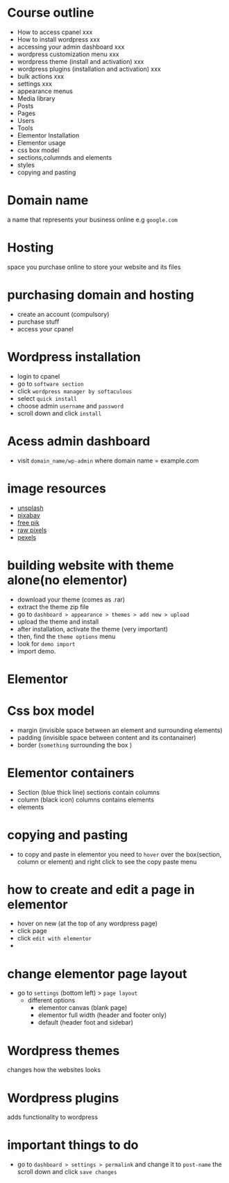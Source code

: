 # Course outline

* How to access cpanel  xxx
* How to install wordpress xxx
* accessing your admin dashboard  xxx
* wordpress customization menu xxx
* wordpress theme (install and activation) xxx
* wordpress plugins (installation and activation) xxx
* bulk actions xxx
* settings xxx
* appearance menus
* Media library
* Posts
* Pages
* Users
* Tools
* Elementor Installation
* Elementor usage
* css box model
* sections,columnds and elements
* styles
* copying and pasting

# Domain name

a name that represents your business online e.g `google.com`

# Hosting

space you purchase online to store your website and its files

# purchasing domain and hosting

* create an account (compulsory)
* purchase stuff
* access your cpanel

# Wordpress installation

* login to cpanel
* go to `software section`
* click `wordpress manager by softaculous`
* select `quick install`
* choose admin `username` and `password`
* scroll down and click `install`

# Acess admin dashboard

* visit `domain_name/wp-admin` where domain name = example.com


# image resources

* [unsplash](https://unsplash.com)
* [pixabay](https://pixabay.com)
* [free pik](https://freepik.com)
* [raw pixels](https://rawpixels.com)
* [pexels](https://pexels.com)


# building website with theme alone(no elementor)

* download your theme (comes as .rar)
* extract the theme zip file
* go to `dashboard > appearance > themes > add new > upload`
* upload the theme and install
* after installation, activate the theme (very important)
* then, find the `theme options` menu
* look for `demo import`
* import demo.


# Elementor

# Css box model 

* margin (invisible space between an element and surrounding elements)
* padding (invisible space between content and its contanainer)
* border (`something` surrounding the box )

# Elementor containers

* Section (blue thick line) sections contain columns
* column (black icon) columns contains elements
* elements 

# copying and pasting

* to copy and paste in elementor you need to `hover` over the box(section, column or element)
and right click to see the copy paste menu 

# how to create and edit a page in elementor

* hover on new (at the top of any wordpress page)
* click page
* click `edit with elementor`
*

# change elementor page layout

* go to `settings` (bottom left) > `page layout`
    * different options
        * elementor canvas (blank page)
        * elementor full width (header and footer only)
        * default (header foot and sidebar)

# Wordpress themes 

changes how the websites looks

# Wordpress plugins 

adds functionality to wordpress

# important things to do

* go to `dashboard > settings > permalink` and change it to `post-name` the scroll down and click `save changes` 



